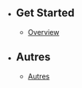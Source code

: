 - ## Get Started
    - [Overview](http://127.0.0.1:8000/{{route}}/{{version}}/overview)

- ## Autres
    - [Autres](http://127.0.0.1:8000/{{route}}/{{version}}/aled)